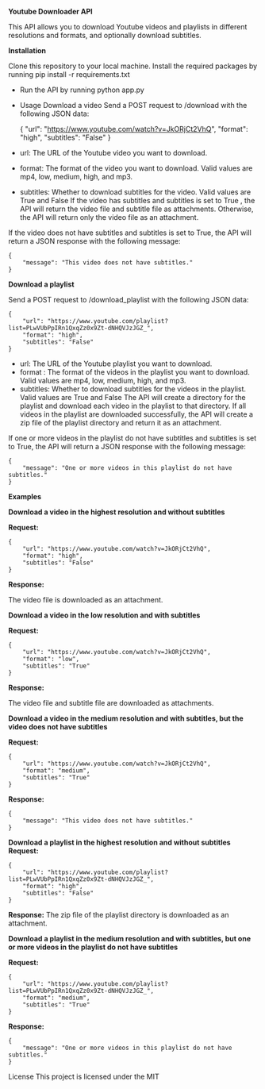****Youtube Downloader API****

This API allows you to download Youtube videos and playlists in different resolutions and formats, and optionally download subtitles.

**Installation**

Clone this repository to your local machine.
Install the required packages by running pip install -r requirements.txt

 - Run the API by running python app.py 
 - Usage Download a video Send a
   POST request to /download with the following JSON data:
   

     {
        "url": "https://www.youtube.com/watch?v=JkORjCt2VhQ",
        "format": "high",
        "subtitles": "False"
    }


 - url: The URL of the Youtube video you want to download.  
 - format: The format of the video you want to download. Valid values are mp4, low,
   medium, high, and mp3.
 - subtitles: Whether to download subtitles for the video. Valid values
   are True and False If the video has subtitles and subtitles is set to
   True , the API will return the video file and subtitle file as
   attachments. Otherwise, the API will return only the video file as an
   attachment.

If the video does not have subtitles and subtitles is set to True, the API will return a JSON response with the following message:

    {
        "message": "This video does not have subtitles."
    }

**Download a playlist**

Send a POST request to /download_playlist with the following JSON data:

    {
        "url": "https://www.youtube.com/playlist?list=PLwVUbPpIRn1QxqZz0x9Zt-dNHQVJzJGZ_",
        "format": "high",
        "subtitles": "False"
    }

 - url: The URL of the Youtube playlist you want to download. 
 - format : The format of the videos in the playlist you want to download. Valid
   values are mp4, low, medium, high, and mp3. 
 - subtitles: Whether to download subtitles for the videos in the playlist. Valid values are True and False The API will create a directory for the playlist and download each video in the playlist to that directory. If all videos in the playlist are downloaded successfully, the API will create a zip file of the playlist directory and return it as an attachment.

If one or more videos in the playlist do not have subtitles and subtitles is set to True, the API will return a JSON response with the following message:

    {
        "message": "One or more videos in this playlist do not have subtitles."
    }

**Examples**

**Download a video in the highest resolution and without subtitles**

**Request:**

    {
        "url": "https://www.youtube.com/watch?v=JkORjCt2VhQ",
        "format": "high",
        "subtitles": "False"
    }

**Response:**

The video file is downloaded as an attachment.

**Download a video in the low resolution and with subtitles**

**Request:**

    {
        "url": "https://www.youtube.com/watch?v=JkORjCt2VhQ",
        "format": "low",
        "subtitles": "True"
    }

**Response:**

The video file and subtitle file are downloaded as attachments.

**Download a video in the medium resolution and with subtitles, but the video does not have subtitles**

**Request:**

    {
        "url": "https://www.youtube.com/watch?v=JkORjCt2VhQ",
        "format": "medium",
        "subtitles": "True"
    }

**Response:**

    {
        "message": "This video does not have subtitles."
    }

**Download a playlist in the highest resolution and without subtitles
Request:**

    {
        "url": "https://www.youtube.com/playlist?list=PLwVUbPpIRn1QxqZz0x9Zt-dNHQVJzJGZ_",
        "format": "high",
        "subtitles": "False"
    }

**Response:** The zip file of the playlist directory is downloaded as an attachment.

**Download a playlist in the medium resolution and with subtitles, but one or more videos in the playlist do not have subtitles**

**Request:**

    {
        "url": "https://www.youtube.com/playlist?list=PLwVUbPpIRn1QxqZz0x9Zt-dNHQVJzJGZ_",
        "format": "medium",
        "subtitles": "True"
    }

**Response:**

    {
        "message": "One or more videos in this playlist do not have subtitles."
    }

License
This project is licensed under the MIT


